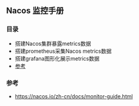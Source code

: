 ## Nacos 监控手册

### 目录
* 搭建Nacos集群暴露metrics数据
* 搭建prometheus采集Nacos metrics数据
* 搭建grafana图形化展示metrics数据
* [参考](#参考)

### 参考
* https://nacos.io/zh-cn/docs/monitor-guide.html